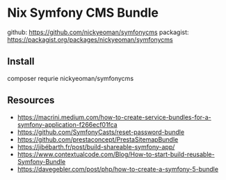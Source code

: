# Nix Symfony CMS Bundle

github: https://github.com/nickyeoman/symfonycms
packagist: https://packagist.org/packages/nickyeoman/symfonycms

## Install
composer requrie nickyeoman/symfonycms



## Resources

* https://macrini.medium.com/how-to-create-service-bundles-for-a-symfony-application-f266ecf01fca
* https://github.com/SymfonyCasts/reset-password-bundle
* https://github.com/prestaconcept/PrestaSitemapBundle
* https://jibébarth.fr/post/build-shareable-symfony-app/
* https://www.contextualcode.com/Blog/How-to-start-build-reusable-Symfony-Bundle
* https://davegebler.com/post/php/how-to-create-a-symfony-5-bundle

